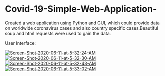 # Covid-19-Simple-Web-Application-
Created a web application using Python and GUI, which could provide data on worldwide coronavirus cases and also country specific cases.Beautiful soup and html requests were used to gain the data.

User Interface:

<a href="https://imgbb.com/"><img src="https://i.ibb.co/TkR9TtF/Screen-Shot-2020-06-11-at-5-32-24-AM.png" alt="Screen-Shot-2020-06-11-at-5-32-24-AM" border="0"></a>
<a href="https://imgbb.com/"><img src="https://i.ibb.co/hHCj11Z/Screen-Shot-2020-06-11-at-5-32-30-AM.png" alt="Screen-Shot-2020-06-11-at-5-32-30-AM" border="0"></a>
<a href="https://imgbb.com/"><img src="https://i.ibb.co/vzdLcXk/Screen-Shot-2020-06-11-at-5-32-43-AM.png" alt="Screen-Shot-2020-06-11-at-5-32-43-AM" border="0"></a>
<a href="https://imgbb.com/"><img src="https://i.ibb.co/4PbgQGV/Screen-Shot-2020-06-11-at-5-33-02-AM.png" alt="Screen-Shot-2020-06-11-at-5-33-02-AM" border="0"></a>
